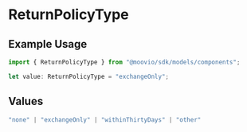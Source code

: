 # ReturnPolicyType

## Example Usage

```typescript
import { ReturnPolicyType } from "@moovio/sdk/models/components";

let value: ReturnPolicyType = "exchangeOnly";
```

## Values

```typescript
"none" | "exchangeOnly" | "withinThirtyDays" | "other"
```